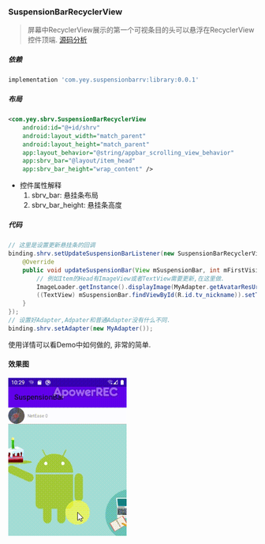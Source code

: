 ### SuspensionBarRecyclerView
> 屏幕中RecyclerView展示的第一个可视条目的头可以悬浮在RecyclerView控件顶端.
> [源码分析](https://blog.csdn.net/MoLiao2046/article/details/106025618)
##### 依赖
```groovy
implementation 'com.yey.suspensionbarrv:library:0.0.1'
```
##### 布局
```xml
<com.yey.sbrv.SuspensionBarRecyclerView
    android:id="@+id/shrv"
    android:layout_width="match_parent"
    android:layout_height="match_parent"
    app:layout_behavior="@string/appbar_scrolling_view_behavior"
    app:sbrv_bar="@layout/item_head"
    app:sbrv_bar_height="wrap_content" />
```
- 控件属性解释
    1. sbrv_bar: 悬挂条布局
    2. sbrv_bar_height: 悬挂条高度
##### 代码
```java
// 这里是设置更新悬挂条的回调
binding.shrv.setUpdateSuspensionBarListener(new SuspensionBarRecyclerView.UpdateSuspensionBarListener() {
    @Override
    public void updateSuspensionBar(View mSuspensionBar, int mFirstVisibleIndex) {
        // 例如Item的Head有ImageView或者TextView需要更新,在这里做.
        ImageLoader.getInstance().displayImage(MyAdapter.getAvatarResUrl(mFirstVisibleIndex), ((ImageView) mSuspensionBar.findViewById(R.
        ((TextView) mSuspensionBar.findViewById(R.id.tv_nickname)).setText("NetEase " + mFirstVisibleIndex);
    }
});
// 设置好Adapter,Adpater和普通Adapter没有什么不同.
binding.shrv.setAdapter(new MyAdapter());
```
使用详情可以看Demo中如何做的, 非常的简单.
#### 效果图

![效果图](img/Item头部悬浮吸顶.gif)


